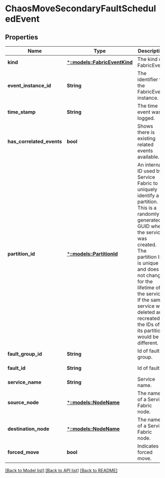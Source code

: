 # ChaosMoveSecondaryFaultScheduledEvent

## Properties
Name | Type | Description | Notes
------------ | ------------- | ------------- | -------------
**kind** | [***::models::FabricEventKind**](FabricEventKind.md) | The kind of FabricEvent. | [default to null]
**event_instance_id** | **String** | The identifier for the FabricEvent instance. | [default to null]
**time_stamp** | **String** | The time event was logged. | [default to null]
**has_correlated_events** | **bool** | Shows there is existing related events available. | [optional] [default to null]
**partition_id** | [***::models::PartitionId**](PartitionId.md) | An internal ID used by Service Fabric to uniquely identify a partition. This is a randomly generated GUID when the service was created. The partition ID is unique and does not change for the lifetime of the service. If the same service was deleted and recreated the IDs of its partitions would be different. | [default to null]
**fault_group_id** | **String** | Id of fault group. | [default to null]
**fault_id** | **String** | Id of fault. | [default to null]
**service_name** | **String** | Service name. | [default to null]
**source_node** | [***::models::NodeName**](NodeName.md) | The name of a Service Fabric node. | [default to null]
**destination_node** | [***::models::NodeName**](NodeName.md) | The name of a Service Fabric node. | [default to null]
**forced_move** | **bool** | Indicates a forced move. | [default to null]

[[Back to Model list]](../README.md#documentation-for-models) [[Back to API list]](../README.md#documentation-for-api-endpoints) [[Back to README]](../README.md)


